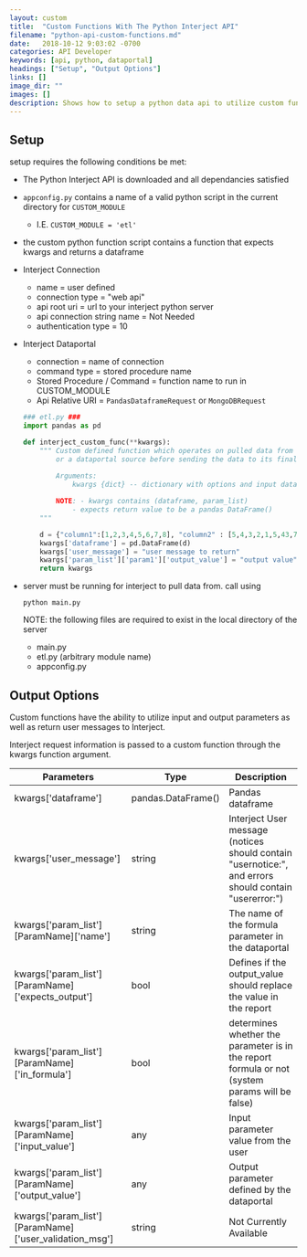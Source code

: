 ```yaml
---
layout: custom
title:  "Custom Functions With The Python Interject API"
filename: "python-api-custom-functions.md"
date:   2018-10-12 9:03:02 -0700
categories: API Developer
keywords: [api, python, dataportal]
headings: ["Setup", "Output Options"]
links: []
image_dir: ""
images: []
description: Shows how to setup a python data api to utilize custom functions.
---
```



## Setup

setup requires the following conditions be met:

- The Python Interject API is downloaded and all dependancies satisfied
- `appconfig.py` contains a name of a valid python script in the current directory for `CUSTOM_MODULE`
    - I.E. `CUSTOM_MODULE = 'etl'`
- the custom python function script contains a function that expects kwargs and returns a dataframe
- Interject Connection
    - name = user defined
    - connection type = "web api"
    - api root uri = url to your interject python server
    - api connection string name = Not Needed
    - authentication type = 10 

- Interject Dataportal 
    - connection = name of connection
    - command type = stored procedure name
    - Stored Procedure / Command = function name to run in CUSTOM_MODULE
    - Api Relative URI = `PandasDataframeRequest` or `MongoDBRequest`

    ```python
    ### etl.py ###
    import pandas as pd

    def interject_custom_func(**kwargs):
        """ Custom defined function which operates on pulled data from excel
            or a dataportal source before sending the data to its final destination
            
            Arguments:
                kwargs {dict} -- dictionary with options and input dataframe

            NOTE: - kwargs contains (dataframe, param_list)
                - expects return value to be a pandas DataFrame() 
        """

        d = {"column1":[1,2,3,4,5,6,7,8], "column2" : [5,4,3,2,1,5,43,7]}
        kwargs['dataframe'] = pd.DataFrame(d)
        kwargs['user_message'] = "user message to return"
        kwargs['param_list']['param1']['output_value'] = "output value"
        return kwargs

    ```

- server must be running for interject to pull data from. call using 

    ```
    python main.py
    ```

    NOTE: the following files are required to exist in the local directory of the server
    - main.py
    - etl.py (arbitrary module name)
    - appconfig.py

## Output Options
Custom functions have the ability to utilize input and output parameters as well as return user messages to Interject.

Interject request information is passed to a custom function through the kwargs function argument.

| Parameters | Type | Description |
|-----|-----|-----|
| kwargs['dataframe'] | pandas.DataFrame() | Pandas dataframe | 
| kwargs['user_message'] | string | Interject User message (notices should contain "usernotice:", and errors should contain "usererror:") |
| kwargs['param_list'][ParamName]['name'] | string | The name of the formula parameter in the dataportal |
| kwargs['param_list'][ParamName]['expects_output'] | bool | Defines if the output_value should replace the value in the report |
| kwargs['param_list'][ParamName]['in_formula'] | bool | determines whether the parameter is in the report formula or not (system params will be false) |
| kwargs['param_list'][ParamName]['input_value'] | any | Input parameter value from the user |
| kwargs['param_list'][ParamName]['output_value'] | any | Output parameter defined by the dataportal |
| kwargs['param_list'][ParamName]['user_validation_msg'] | string | Not Currently Available |
